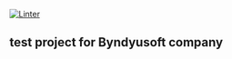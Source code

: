 [![Linter](https://github.com/SmorodinVik/calculator/actions/workflows/linter.yml/badge.svg)](https://github.com/SmorodinVik/calculator/actions/workflows/linter.yml)
## test project for Byndyusoft company
